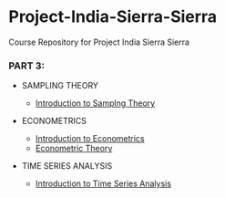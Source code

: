 # Project-India-Sierra-Sierra
Course Repository for Project India Sierra Sierra


### PART 3: 
- SAMPLING THEORY
  - [Introduction to Samplng Theory](http://home.iitk.ac.in/~shalab/course432.htm)

- ECONOMETRICS
  - [Introduction to Econometrics](http://home.iitk.ac.in/~shalab/econometrics/)
  - [Econometric Theory](http://home.iitk.ac.in/~shalab/course3.htm)
- TIME SERIES ANALYSIS
  - [Introduction to Time Series Analysis](http://nptel.ac.in/courses/103106123/)
  
